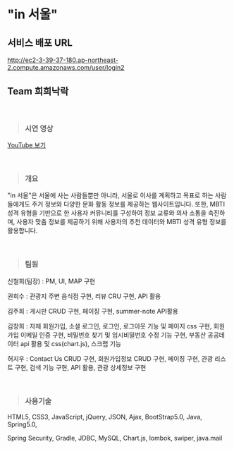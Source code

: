 <h1>"in 서울"</h1>

<h2>서비스 배포 URL</h2>
<a href="http://ec2-3-39-37-180.ap-northeast-2.compute.amazonaws.com/user/login2">http://ec2-3-39-37-180.ap-northeast-2.compute.amazonaws.com/user/login2</a>

<h2>Team 희희낙락</h2>
<br>

<blockquote><h3>시연 영상</h3></blockquote>
<p dir="auto"><a href="https://www.youtube.com/watch?v=PpnqkfdnhoM&list=PLedGoSru7949HpjolTIj01PMIzOOTG6Yq&index=6" rel="nofollow">YouTube 보기</a></p>
<br>

<blockquote><h3>개요</h3></blockquote>
<p>"in 서울"은 서울에 사는 사람들뿐만 아니라, 서울로 이사를 계획하고 목표로 하는 사람들에게도 주거 정보와 다양한 문화 활동 정보를 제공하는 웹사이트입니다. 또한, MBTI 성격 유형을 기반으로 한 사용자 커뮤니티를 구성하여 정보 교류와 의사 소통을 촉진하며, 사용자 맞춤 정보를 제공하기 위해 사용자의 추천 데이터와 MBTI 성격 유형 정보를 활용합니다.</p>
<br>

<blockquote><h3>팀원</h3></blockquote>
<p>신철희(팀장) : PM, UI, MAP 구현</p>
<p>권희수 : 관광지 주변 음식점 구현, 리뷰 CRU 구현, API 활용</p>
<p>김주희 : 게시판 CRUD 구현, 페이징 구현, summer-note API활용</p>
<p>김창희 : 자체 회원가입, 소셜 로그인, 로그인, 로그아웃 기능 및 페이지 css 구현, 회원가입 이메일 인증 구현, 비밀번호 찾기 및 임시비밀번호 
수정 기능 구현, 부동산 공공데이터 api 활용 및 css(chart.js), 스크랩 기능</p>
<p>허지우 : Contact Us CRUD 구현, 회원가입정보 CRUD 구현, 페이징 구현, 관광 리스트 구현, 검색 기능 구현, API 활용, 관광 상세정보 구현</p>
<br>

<blockquote><h3>사용기술</h3></blockquote>
<p>HTML5, CSS3, JavaScript, jQuery, JSON, Ajax, BootStrap5.0, Java, Spring5.0,</p>
<p>Spring Security, Gradle, JDBC, MySQL, Chart.js, lombok, swiper, java.mail</p>
<br>
